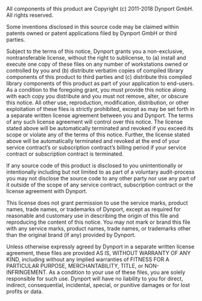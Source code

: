 All components of this product are Copyright (c) 2011-2018 Dynport GmbH.  All rights reserved.

Some inventions disclosed in this source code may be claimed within patents owned or patent applications filed by Dynport GmbH or third parties.

Subject to the terms of this notice, Dynport grants you a non-exclusive, nontransferable license, without the right to sublicense, to (a) install and execute one copy of these files on any number of workstations owned or controlled by you and (b) distribute verbatim copies of compiled library components of this product to third parties and (c) distribute this compiled library components of this product as part of your application to end-users.  As a condition to the foregoing grant, you must provide this notice along with each copy you distribute and you must not remove, alter, or obscure this notice. All other use, reproduction, modification, distribution, or other exploitation of these files is strictly prohibited, except as may be set forth in a separate written license agreement between you and Dynport. The terms of any such license agreement will control over this notice. The license stated above will be automatically terminated and revoked if you exceed its scope or violate any of the terms of this notice. Further, the license stated above will be automatically terminated and revoked at the end of your service contract’s or subscription contract’s billing period if your service contract or subscription contract is terminated.

If any source code of this product is disclosed to you unintentionally or intentionally including but not limited to as part of a voluntary audit-process you may not disclose the source code to any other party nor use any part of it outside of the scope of any service contract, subscription contract or the license agreement with Dynport.

This license does not grant permission to use the service marks, product names, trade names, or trademarks of Dynport, except as required for reasonable and customary use in describing the origin of this file and reproducing the content of this notice.  You may not mark or brand this file with any service marks, product names, trade names, or trademarks other than the original brand (if any) provided by Dynport.

Unless otherwise expressly agreed by Dynport in a separate written license agreement, these files are provided AS IS, WITHOUT WARRANTY OF ANY KIND, including without any implied warranties of FITNESS FOR A PARTICULAR PURPOSE, MERCHANTABILITY, TITLE, or NON-INFRINGEMENT.  As a condition to your use of these files, you are solely responsible for such use. Dynport will have no liability to you for direct, indirect, consequential, incidental, special, or punitive damages or for lost profits or data.
